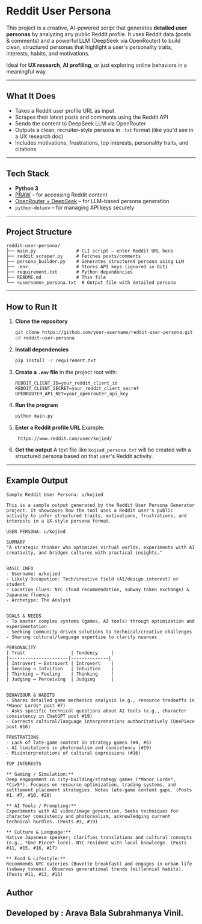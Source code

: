 #  Reddit User Persona 

This project is a creative, AI-powered script that generates **detailed user personas** by analyzing any public Reddit profile. It uses Reddit data (posts & comments) and a powerful LLM (DeepSeek via OpenRouter) to build clean, structured personas that highlight a user's personality traits, interests, habits, and motivations.

Ideal for **UX research**, **AI profiling**, or just exploring online behaviors in a meaningful way.

---

##  What It Does

-  Takes a Reddit user profile URL as input  
-  Scrapes their latest posts and comments using the Reddit API  
-  Sends the content to DeepSeek LLM via OpenRouter  
-  Outputs a clean, recruiter-style persona in `.txt` format (like you'd see in a UX research doc)  
-  Includes motivations, frustrations, top interests, personality traits, and citations

---

##  Tech Stack

- **Python 3**
- [PRAW](https://praw.readthedocs.io/) – for accessing Reddit content
- [OpenRouter + DeepSeek](https://openrouter.ai) – for LLM-based persona generation
- `python-dotenv` – for managing API keys securely

---

##  Project Structure

```
reddit-user-persona/
├── main.py               # CLI script – enter Reddit URL here
├── reddit_scraper.py     # Fetches posts/comments
├── persona_builder.py    # Generates structured persona using LLM
├── .env                  # Stores API keys (ignored in Git)
├── requirement.txt       # Python dependencies
├── README.md             # This file 
└── <username>_persona.txt  # Output file with detailed persona
```

---

##  How to Run It

1. **Clone the repository**
   ```bash
   git clone https://github.com/your-username/reddit-user-persona.git
   cd reddit-user-persona
   ```

2. **Install dependencies**
   ```bash
   pip install -r requirement.txt
   ```

3. **Create a `.env` file** in the project root with:
   ```env
   REDDIT_CLIENT_ID=your_reddit_client_id
   REDDIT_CLIENT_SECRET=your_reddit_client_secret
   OPENROUTER_API_KEY=your_openrouter_api_key
   ```

4. **Run the program**
   ```bash
   python main.py
   ```

5. **Enter a Reddit profile URL**
   Example:
   ```
    https://www.reddit.com/user/kojied/
   ```

6. **Get the output**
   A text file like `kojied_persona.txt` will be created with a structured persona based on that user's Reddit activity.

---

##  Example Output

```
Sample Reddit User Persona: u/kojied

This is a sample output generated by the Reddit User Persona Generator project. It showcases how the tool uses a Reddit user's public activity to infer structured traits, motivations, frustrations, and interests in a UX-style persona format.

USER PERSONA: u/kojied

SUMMARY  
"A strategic thinker who optimizes virtual worlds, experiments with AI creativity, and bridges cultures with practical insights."


BASIC INFO
- Username: u/kojied  
- Likely Occupation: Tech/creative field (AI/design interest) or student  
- Location Clues: NYC (food recommendation, subway token exchange) & Japanese fluency  
- Archetype: The Analyst


GOALS & NEEDS
- To master complex systems (games, AI tools) through optimization and experimentation  
- Seeking community-driven solutions to technical/creative challenges  
- Sharing cultural/language expertise to clarify nuances

PERSONALITY
| Trait                 | Tendency     |
|----------------------|--------------|
| Introvert ↔ Extrovert | Introvert    |
| Sensing ↔ Intuition   | Intuition    |
| Thinking ↔ Feeling    | Thinking     |
| Judging ↔ Perceiving  | Judging      |


BEHAVIOUR & HABITS
- Shares detailed game mechanics analysis (e.g., resource tradeoffs in *Manor Lords* post #7)  
- Asks specific technical questions about AI tools (e.g., character consistency in ChatGPT post #19)  
- Corrects cultural/language interpretations authoritatively (OnePiece post #16)

FRUSTRATIONS
- Lack of late-game content in strategy games (#4, #5)  
- AI limitations in photorealism and consistency (#19)  
- Misinterpretations of cultural expressions (#16)

TOP INTERESTS

** Gaming / Simulation:**  
Deep engagement in city-building/strategy games (*Manor Lords*, *Civ5*). Focuses on resource optimization, trading systems, and settlement placement strategies. Notes late-game content gaps. (Posts #1, #7, #10, #20)

** AI Tools / Prompting:**  
Experiments with AI video/image generation. Seeks techniques for character consistency and photorealism, acknowledging current technical hurdles. (Posts #3, #19)

** Culture & Language:**  
Native Japanese speaker; clarifies translations and cultural concepts (e.g., *One Piece* lore). NYC resident with local knowledge. (Posts #11, #15, #16, #17)

** Food & Lifestyle:**  
Recommends NYC eateries (Buvette breakfast) and engages in urban life (subway tokens). Observes generational trends (millennial habits). (Posts #11, #13, #15)

```

## Author
Developed by :
Arava Bala Subrahmanya Vinil.  
---
